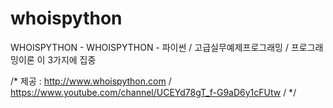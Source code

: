 # whoispython
WHOISPYTHON - WHOISPYTHON - 파이썬 / 고급실무예제프로그래밍 / 프로그래밍이론 이 3가지에 집중

/* 
제공 : http://www.whoispython.com / https://www.youtube.com/channel/UCEYd78gT_f-G9aD6y1cFUtw / 
*/
